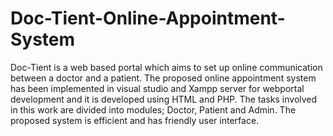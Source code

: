 # Doc-Tient-Online-Appointment-System
Doc-Tient is a web based portal which aims to set up online communication between a doctor and a patient.
The proposed online appointment system has been implemented in visual studio and Xampp server for webportal development and it is developed using HTML and PHP. The tasks involved in this work are divided into
modules; Doctor, Patient and Admin. The proposed system is efficient and has friendly user interface.
